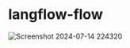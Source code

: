 # langflow-flow
![Screenshot 2024-07-14 224320](https://github.com/user-attachments/assets/ce948624-4aa5-48ca-bf99-2249c16608cd)
